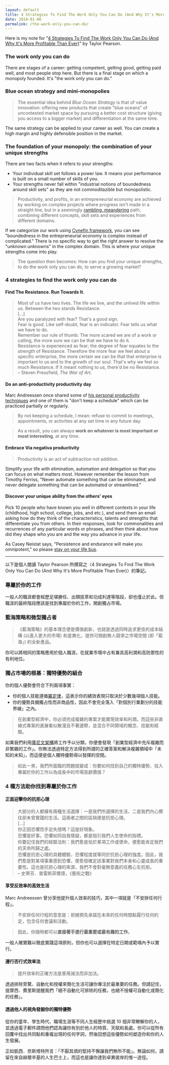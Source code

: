 ```yaml
---
layout: default
title: 4 Strategies To Find The Work Only You Can Do (And Why It's More Profitable Than Ever)
date: 2018-01-06
permalink: /the-work-only-you-can-do/
---
```


Here is my note for "[4 Strategies To Find The Work Only You Can Do (And Why It's More Profitable Than Ever)](https://taylorpearson.me/thework/)" by Taylor Pearson.

### The work only you can do
There are stages of a career: getting competent, getting good, getting paid well, and most people stop here. But there is a final stage on which a monopoly founded. It's "the work only you can do."

### Blue ocean strategy and mini-monopolies
> The essential idea behind *Blue Ocean Strategy* is that of value innovation: offering new products that create "blue oceans" of uncontested market space by pursuing a better cost structure (giving you access to a bigger market) and differentiation at the same time.

The same strategy can be applied to your career as well. You can create a high margin and highly defensible position in the market.

### The foundation of your monopoly: the combination of your unique strengths
There are two facts when it refers to your strengths:

- Your individual skill set follows a power law. It means your performance is built on a small number of skills of you.
- Your strengths never fall within "industrial notions of boundedness around skill sets" as they are not commoditazible but monopolistic.

> Productivity, and profits, in an entrepreneurial economy are achieved by working on complex projects where progress isn't made in a straight line, but in a seemingly [rambling, meandering](http://www.tempobook.com/2011/08/17/daemons-and-the-mindful-learning-curve/) path, combining different concepts, skill sets and experiences from different domains.

If we categorize our work using [Cynefin framework](https://hbr.org/2007/11/a-leaders-framework-for-decision-making), you can see "boundedness in the entrepreneurial economy is complex instead of complicated." There is no specific way to get the right answer to resolve the "unknown unknowns" in the complex domain. This is where your unique strengths come into play.

> The question then becomes: How can you find your unique strengths, to do the work only you can do, to serve a growing market?

### 4 strategies to find the work only you can do
#### Find The Resistance. Run Towards It.
> Most of us have two lives. The life we live, and the unlived life within us. Between the two stands Resistance.<br>
> [...]<br>
> Are you paralyzed with fear? That's a good sign.<br>
> Fear is good. Like self-doubt, fear is an indicator. Fear tells us what we have to do.<br>
> Remember our rule of thumb: The more scared we are of a work or calling, the more sure we can be that we have to do it.<br>
> Resistance is experienced as fear; the degree of fear equates to the strength of Resistance. Therefore the more fear we feel about a specific enterprise, the more certain we can be that that enterprise is important to us and to the growth of our soul. That's why we feel so much Resistance. If it meant nothing to us, there'd be no Resistance.<br>
> – Steven Pressfield, *The War of Art*.

#### Do an anti-productivity productivity day
Marc Andreessen once shared some of [his personal productivity techniques](http://pmarchive.com/guide_to_personal_productivity.html) and one of them is "don't keep a schedule" which can be practiced partially or regularly.

> By not keeping a schedule, I mean: refuse to commit to meetings, appointments, or activities at any set time in any future day.

> As a result, you can always **work on whatever is most important or most interesting**, at any time.

#### Embrace Via negativa productivity
> Productivity is an act of subtraction not addition.

Simplify your life with elimination, automation and delegation so that you can focus on what matters most. However remember the lesson from Timothy Ferriss, "Never automate something that can be eliminated, and never delegate something that can be automated or streamlined."

#### Discover your unique ability from the others' eyes
Pick 10 people who have known you well in different contexts in your life (childhood, high school, college, jobs, and etc.), and send them an email asking how do they think of the characteristics, talents and strengths that differentiate you from others. In their responses, look for commonalities and recurrences of any particular words or phrases, and then think about how did they shape who you are and the way you advance in your life.

As Casey Neistat says, "Persistence and endurance will make you omnipotent," so please [stay on your life bus](http://www.fotocommunity.com/info/Helsinki_Bus_Station_Theory).

---

以下是個人閱讀 Taylor Pearson 所撰寫之〈4 Strategies To Find The Work Only You Can Do (And Why It's More Profitable Than Ever)〉的筆記。

### 專屬於你的工作
一般人的職涯都會經歷足堪勝任、出類拔萃和功成利達等階段，卻也僅止於此。但職涯的最終階段應該是找到專屬於你的工作，開創獨占市場。

### 藍海策略和微型獨占者
> 《藍海策略》的基本理念便是價值創新，也就是透過同時追求更佳的成本結構 (以進入更大的市場) 和差異化，提供可開創無人競爭之市場空間 (即「藍海」) 的全新產品。

你可以將相同的策略應用於個人職涯，在就業市場中占有兼具高利潤和高防禦性的有利地位。

### 獨占市場的根基：獨特優勢的組合
你的個人優勢會符合下列兩項事實：

- 你的個人技能遵循[冪定律](https://www.huxiu.com/article/122214/1.html)，這表示你的績效表現只取決於少數幾項個人技能。
- 你的優勢具備獨占性而非商品性，因此不會完全落入「對個別行業劃分的技能界線」之內。

> 在創業型經濟中，你必須完成複雜的專案才能實現效率和利潤。而這些非直線式專案的進展看似散漫且不著邊際，並混合不同領域的概念、技能和經驗。

如果我們利用[庫尼文架構](https://www.hbrtaiwan.com/article_content_AR0000595.html)將工作予以分類，你便會發現「創業型經濟中充斥複雜而非繁雜的工作」。你無法透過特定方法得到所謂的正確答案和解決複雜領域中「未知的未知」，而這便是個人獨特優勢得以發揮的空間。

> 如此一來，我們所面臨的問題就變成：你要如何找到自己的獨特優勢、投入專屬於你的工作以為成長中的市場貢獻價值？

### 4 種方法助你找到專屬於你工作
#### 正面迎擊你的抗拒心理
> 大部分的人都擁有兩種生活選擇：一是我們所選擇的生活，二是我們內心嚮往卻未曾實踐的生活。這兩者之間的區隔便是抗拒心理。<br>
> [...]<br>
> 你正因恐懼而手足失措嗎？這是好現象。<br>
> 恐懼是好事。恐懼如同自我懷疑，都是指引我們人生使命的指標。<br>
> 你要記住我們的經驗法則：我們愈是怯於某項工作或使命，便愈能肯定我們的天命所歸之處。<br>
> 恐懼是抗拒心理的具體體驗，恐懼程度就等同於抗拒心理的強度。因此，我們愈是對某項事業感到恐懼，便愈發確定該事業對我們本身和心靈成長的重要性。這也是抗拒心理的來源，我們不會對毫無意義的任務心生抗拒。<br>
> – 史蒂芬．普雷斯菲爾德，《藝術之戰》

#### 享受反效率的高效生活
Marc Andreessen 曾分享他提升個人效率的技巧，其中一項就是「不安排任何行程」。

> 不安排任何行程的意思是：拒絕預先承諾在未來的任何時間點履行任何約定，包含任何會議和活動。

> 因此，你隨時都可以**直接著手進行最重要或最有趣的工作**。

一般人確實難以徹底實踐這項原則，但你也可以選擇在特定日期或範嚋內予以實行。

#### 遵行否行式效率法
> 提升效率的正確方法是善用減法而非加法。

透過排除旁騖、自動化和授權來簡化生活可讓你專注於最重要的任務。但請記住，提摩西．費里斯提醒我們「絕不自動化可排除的任務，也絕不授權可自動化或簡化的任務」。

#### 透過他人的視角發掘你的獨特優勢
從你的童年、學生時代、職場生涯等不同人生經歷中挑選 10 個非常瞭解你的人，並透過電子郵件請問他們認為讓你有別於他人的特質、天賦和長處。你可以從所有回覆中找出共同點和重複出現的任何字詞，然後回想這些優勢如何塑造你和你的人生發展。

正如凱西．奈斯塔特所言：「不厭其煩的堅持不懈讓我們無所不能」。無論如何，請留在來自赫爾辛基的人生巴士上，而這也是讓你達到卓異彼岸的惟一途徑。
